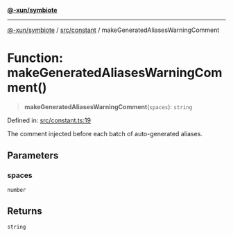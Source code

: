 [**@-xun/symbiote**](../../../README.md)

***

[@-xun/symbiote](../../../README.md) / [src/constant](../README.md) / makeGeneratedAliasesWarningComment

# Function: makeGeneratedAliasesWarningComment()

> **makeGeneratedAliasesWarningComment**(`spaces`): `string`

Defined in: [src/constant.ts:19](https://github.com/Xunnamius/symbiote/blob/6997faa5359efb83c247c1b6e5dcf27da55db104/src/constant.ts#L19)

The comment injected before each batch of auto-generated aliases.

## Parameters

### spaces

`number`

## Returns

`string`
